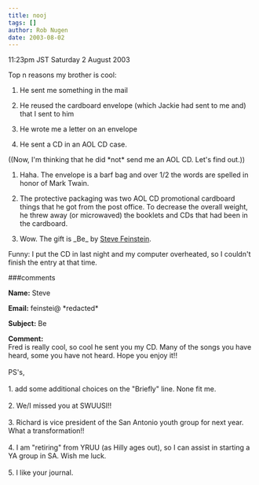 ```yaml
---
title: nooj
tags: []
author: Rob Nugen
date: 2003-08-02
---
```


<p class=date>11:23pm JST Saturday 2 August 2003</p>

<p>Top n reasons my brother is cool:</p>

<ol>
<li><p>He sent me something in the mail</p></li>

<li><p>He reused the cardboard envelope (which Jackie had sent to me
and) that I sent to him</p></li>

<li><p>He wrote me a letter on an envelope</p></li>

<li><p>He sent a CD in an AOL CD case.</p></li>
</ol>

<p>((Now, I'm thinking that he did *not* send me an AOL CD.  Let's find out.))</p>

<ol>
<li><p>Haha.   The envelope is a barf bag and over 1/2 the words are
spelled in honor of Mark Twain.</p></li>

<li><p>The protective packaging was two AOL CD promotional
cardboard things that he got from the post office.  To decrease the
overall weight, he threw away (or microwaved) the booklets and CDs
that had been in the cardboard.</p></li>

<li><p>Wow.  The gift is _Be_ by <a href="https://www.cdbaby.com/stevefeinstein/">Steve Feinstein</a>.</p></li>
</ol>

<p>Funny: I put the CD in last night and my computer overheated, so I
couldn't finish the entry at that time.</p>

###comments

<p><b>Name:</b> Steve 

<p><b>Email:</b> feinstei@ *redacted*

<p><b>Subject:</b> Be

<p><b>Comment:</b>
<br>Fred is really cool, so cool he sent you my CD.  Many of the songs you have heard, some you have not heard.  Hope you enjoy it!!  <br>
<br>
PS's, <br>
<br>
1.  add some additional choices on the "Briefly" line.  None fit me.<br>
<br>
2.  We/I missed you at SWUUSI!!<br>
<br>
3.  Richard is vice president of the San Antonio youth group for next year.  What a transformation!!<br>
<br>
4.  I am "retiring" from YRUU (as Hilly ages out), so I can assist in starting a YA group in SA.  Wish me luck.<br>
<br>
5.  I like your journal.

